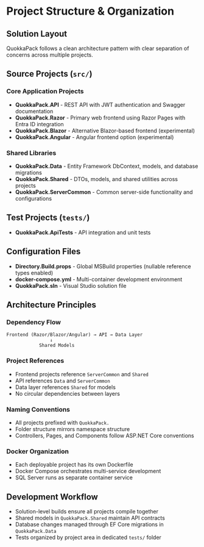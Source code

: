 # Project Structure & Organization

## Solution Layout
QuokkaPack follows a clean architecture pattern with clear separation of concerns across multiple projects.

## Source Projects (`src/`)

### Core Application Projects
- **QuokkaPack.API** - REST API with JWT authentication and Swagger documentation
- **QuokkaPack.Razor** - Primary web frontend using Razor Pages with Entra ID integration
- **QuokkaPack.Blazor** - Alternative Blazor-based frontend (experimental)
- **QuokkaPack.Angular** - Angular frontend option (experimental)

### Shared Libraries
- **QuokkaPack.Data** - Entity Framework DbContext, models, and database migrations
- **QuokkaPack.Shared** - DTOs, models, and shared utilities across projects
- **QuokkaPack.ServerCommon** - Common server-side functionality and configurations

## Test Projects (`tests/`)
- **QuokkaPack.ApiTests** - API integration and unit tests

## Configuration Files
- **Directory.Build.props** - Global MSBuild properties (nullable reference types enabled)
- **docker-compose.yml** - Multi-container development environment
- **QuokkaPack.sln** - Visual Studio solution file

## Architecture Principles

### Dependency Flow
```
Frontend (Razor/Blazor/Angular) → API → Data Layer
                ↓
            Shared Models
```

### Project References
- Frontend projects reference `ServerCommon` and `Shared`
- API references `Data` and `ServerCommon`
- Data layer references `Shared` for models
- No circular dependencies between layers

### Naming Conventions
- All projects prefixed with `QuokkaPack.`
- Folder structure mirrors namespace structure
- Controllers, Pages, and Components follow ASP.NET Core conventions

### Docker Organization
- Each deployable project has its own Dockerfile
- Docker Compose orchestrates multi-service development
- SQL Server runs as separate container service

## Development Workflow
- Solution-level builds ensure all projects compile together
- Shared models in `QuokkaPack.Shared` maintain API contracts
- Database changes managed through EF Core migrations in `QuokkaPack.Data`
- Tests organized by project area in dedicated `tests/` folder